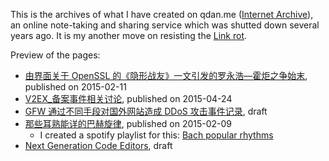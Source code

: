 This is the archives of what I have created on qdan.me ([Internet Archive](https://web.archive.org/web/20160404065350/https://qdan.me/about)), an online note-taking and sharing service which was shutted down several years ago. It is my another move on resisting the [Link rot](https://en.wikipedia.org/wiki/Link_rot).

Preview of the pages:

- [由界面关于 OpenSSL 的《隐形战友》一文引发的罗永浩—霍炬之争始末](https://htmlpreview.github.io/?https://github.com/reorx/qdan-archives/blob/master/%E7%94%B1%E7%95%8C%E9%9D%A2%E5%85%B3%E4%BA%8E_OpenSSL_%E7%9A%84%E3%80%8A%E9%9A%90%E5%BD%A2%E6%88%98%E5%8F%8B%E3%80%8B%E4%B8%80%E6%96%87%E5%BC%95%E5%8F%91%E7%9A%84%E7%BD%97%E6%B0%B8%E6%B5%A9%E2%80%94%E9%9C%8D%E7%82%AC%E4%B9%8B%E4%BA%89%E5%A7%8B%E6%9C%AB/index.html), published on 2015-02-11
- [V2EX_备案事件相关讨论](https://htmlpreview.github.io/?https://github.com/reorx/qdan-archives/blob/master/V2EX_%E5%A4%87%E6%A1%88%E4%BA%8B%E4%BB%B6%E7%9B%B8%E5%85%B3%E8%AE%A8%E8%AE%BA/index.html), published on 2015-04-24
- [GFW 通过不同手段对国外网站造成 DDoS 攻击事件记录](https://htmlpreview.github.io/?https://github.com/reorx/qdan-archives/blob/master/GFW_%E9%80%9A%E8%BF%87%E4%B8%8D%E5%90%8C%E6%89%8B%E6%AE%B5%E5%AF%B9%E5%9B%BD%E5%A4%96%E7%BD%91%E7%AB%99%E9%80%A0%E6%88%90_DDoS_%E6%94%BB%E5%87%BB%E4%BA%8B%E4%BB%B6%E8%AE%B0%E5%BD%95/index.html), draft
- [那些耳熟能详的巴赫旋律](https://htmlpreview.github.io/?https://github.com/reorx/qdan-archives/blob/master/%E9%82%A3%E4%BA%9B%E8%80%B3%E7%86%9F%E8%83%BD%E8%AF%A6%E7%9A%84%E5%B7%B4%E8%B5%AB%E6%97%8B%E5%BE%8B/index.html), published on 2015-02-09
    - I created a spotify playlist for this: [Bach popular rhythms](https://open.spotify.com/playlist/7mu11PZV4Jaby9YS7KRaT3?si=4a5e24dae1354641)
- [Next Generation Code Editors](https://github.com/reorx/qdan-archives/blob/master/Next_Generation_Code_Editors/index.html), draft
